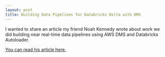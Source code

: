 ```yaml
---
layout: post
title: Building Data Pipelines for Databricks Delta with DMS
---
```

I wanted to share an article my friend Noah Kennedy wrote about work we did building near real-time data pipelines using AWS DMS and Databricks Autoloader.

[You can read his article here.](https://noahlk.medium.com/a-data-migration-story-part-i-architecture-of-a-databricks-migration-7eceaf6f77bd)

